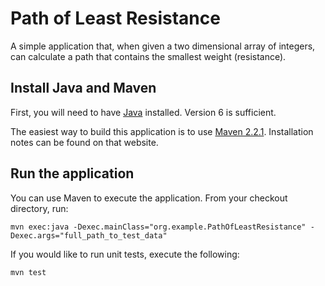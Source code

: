 # Path of Least Resistance

A simple application that, when given a two dimensional array of integers, can calculate a path that contains
the smallest weight (resistance).

## Install Java and Maven

First, you will need to have [Java](http://www.oracle.com/technetwork/java/javase/downloads/jre-6u30-download-1377142.html) installed. Version 6 is sufficient.

The easiest way to build this application is to use [Maven 2.2.1](http://maven.apache.org/download.html). Installation notes can be found on that website.

## Run the application

You can use Maven to execute the application.  From your checkout directory, run:

    mvn exec:java -Dexec.mainClass="org.example.PathOfLeastResistance" -Dexec.args="full_path_to_test_data"

If you would like to run unit tests, execute the following:

    mvn test
